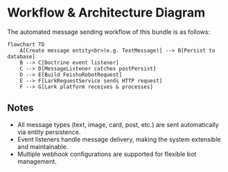 # Workflow & Architecture Diagram

The automated message sending workflow of this bundle is as follows:

```mermaid
flowchart TD
    A[Create message entity<br>(e.g. TextMessage)] --> B[Persist to database]
    B --> C[Doctrine event listener]
    C --> D[MessageListener catches postPersist]
    D --> E[Build FeishuRobotRequest]
    E --> F[LarkRequestService sends HTTP request]
    F --> G[Lark platform receives & processes]
```

## Notes

- All message types (text, image, card, post, etc.) are sent automatically via entity persistence.
- Event listeners handle message delivery, making the system extensible and maintainable.
- Multiple webhook configurations are supported for flexible bot management.
